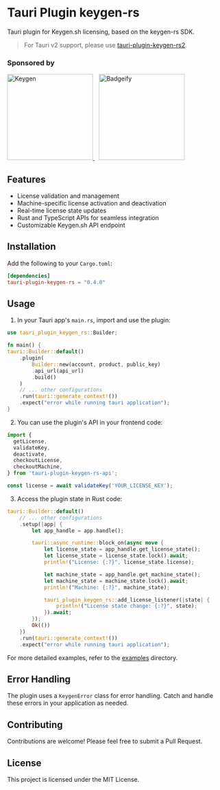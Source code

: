 # Tauri Plugin keygen-rs

Tauri plugin for Keygen.sh licensing, based on the keygen-rs SDK.

> For Tauri v2 support, please use [tauri-plugin-keygen-rs2](../tauri-plugin-keygen-rs2).

### Sponsored by

<a href="https://keygen.sh?via=keygen-rs" style="margin-right: 10px">
    <img src="https://keygen.sh/images/logo-pill.png" width="200" alt="Keygen">
</a>
<a href="https://badgeify.app?ref=keygen-rs">
    <img src="https://badgeify.app/logo-pill.png" width="200" alt="Badgeify">
</a>

## Features

- License validation and management
- Machine-specific license activation and deactivation
- Real-time license state updates
- Rust and TypeScript APIs for seamless integration
- Customizable Keygen.sh API endpoint

## Installation

Add the following to your `Cargo.toml`:

```toml
[dependencies]
tauri-plugin-keygen-rs = "0.4.0"
```

## Usage

1. In your Tauri app's `main.rs`, import and use the plugin:

```rust
use tauri_plugin_keygen_rs::Builder;

fn main() {
tauri::Builder::default()
    .plugin(
        Builder::new(account, product, public_key)
        .api_url(api_url)
        .build()
    )
    // ... other configurations
    .run(tauri::generate_context!())
    .expect("error while running tauri application");
}
```

2. You can use the plugin's API in your frontend code:

```typescript
import {
  getLicense,
  validateKey,
  deactivate,
  checkoutLicense,
  checkoutMachine,
} from 'tauri-plugin-keygen-rs-api';

const license = await validateKey('YOUR_LICENSE_KEY');
```

3. Access the plugin state in Rust code:

```rust
tauri::Builder::default()
    // ... other configurations
    .setup(|app| {
        let app_handle = app.handle();

        tauri::async_runtime::block_on(async move {
            let license_state = app_handle.get_license_state();
            let license_state = license_state.lock().await;
            println!("License: {:?}", license_state.license);

            let machine_state = app_handle.get_machine_state();
            let machine_state = machine_state.lock().await;
            println!("Machine: {:?}", machine_state);

            tauri_plugin_keygen_rs::add_license_listener(|state| {
                println!("License state change: {:?}", state);
            }).await;
        });
        Ok(())
    })
    .run(tauri::generate_context!())
    .expect("error while running tauri application");
```

For more detailed examples, refer to the [examples](./examples) directory.

## Error Handling

The plugin uses a `KeygenError` class for error handling. Catch and handle these errors in your application as needed.

## Contributing

Contributions are welcome! Please feel free to submit a Pull Request.

## License

This project is licensed under the MIT License.
